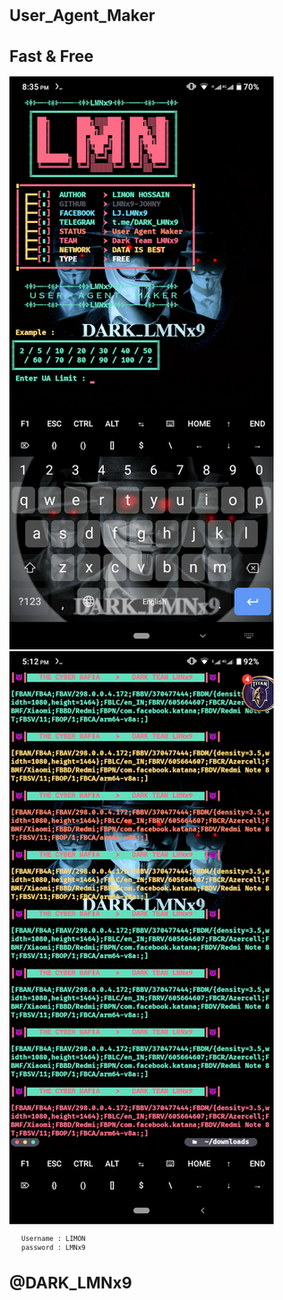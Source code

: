 # User_Agent_Maker
# Fast & Free
![logo](https://github.com/LMNx9-JOHNY/User_Agent_Maker/blob/main/Screenshot_20231119-203537.png)
![logo](https://github.com/LMNx9-JOHNY/User_Agent_Maker/blob/main/Screenshot_20231119-171226.png)

       Username : LIMON
       password : LMNx9

# @DARK_LMNx9
